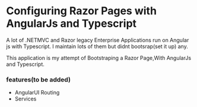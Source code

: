 # Configuring Razor Pages with AngularJs and Typescript

A lot of .NETMVC and Razor legacy Enterprise Applications run on Angular js with Typescript. I maintain lots of them but didnt bootsrap(set it up) any.

This application is my attempt of Bootstraping a Razor Page,With AngularJs and Typescript.

###  features(to be added)
* AngularUI Routing
* Services
